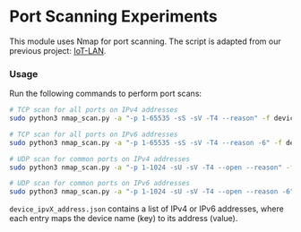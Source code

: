 # Port Scanning Experiments

This module uses Nmap for port scanning. The script is adapted from our previous project: [IoT-LAN](https://github.com/Android-Observatory/IoT-LAN).

### Usage
Run the following commands to perform port scans:

```bash
# TCP scan for all ports on IPv4 addresses
sudo python3 nmap_scan.py -a "-p 1-65535 -sS -sV -T4 --reason" -f device_ipv4_address.json

# TCP scan for all ports on IPv6 addresses
sudo python3 nmap_scan.py -a "-p 1-65535 -sS -sV -T4 --reason -6" -f device_ipv6_address.json

# UDP scan for common ports on IPv4 addresses
sudo python3 nmap_scan.py -a "-p 1-1024 -sU -sV -T4 --open --reason" -f device_ipv4_address.json

# UDP scan for common ports on IPv6 addresses
sudo python3 nmap_scan.py -a "-p 1-1024 -sU -sV -T4 --open --reason -6" -f device_ipv6_address.json
```

`device_ipvX_address.json` contains a list of IPv4 or IPv6 addresses, where each entry maps the device name (key) to its address (value).
